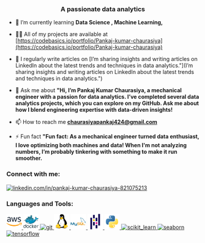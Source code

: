 <h3 align="center">A passionate data analytics</h3>

- 🌱 I’m currently learning **Data Science , Machine Learning,**

- 👨‍💻 All of my projects are available at [https://codebasics.io/portfolio/Pankaj-kumar-chaurasiya](https://codebasics.io/portfolio/Pankaj-kumar-chaurasiya)

- 📝 I regularly write articles on [I’m sharing insights and writing articles on LinkedIn about the latest trends and techniques in data analytics."](I’m sharing insights and writing articles on LinkedIn about the latest trends and techniques in data analytics.")

- 💬 Ask me about **"Hi, I’m Pankaj Kumar Chaurasiya, a mechanical engineer with a passion for data analytics. I’ve completed several data analytics projects, which you can explore on my GitHub. Ask me about how I blend engineering expertise with data-driven insights!**

- 📫 How to reach me **chaurasiyapankaj424@gmail.com**

- ⚡ Fun fact **"Fun fact: As a mechanical engineer turned data enthusiast, I love optimizing both machines and data! When I'm not analyzing numbers, I’m probably tinkering with something to make it run smoother.**

<h3 align="left">Connect with me:</h3>
<p align="left">
<a href="https://linkedin.com/in/linkedin.com/in/pankaj-kumar-chaurasiya-821075213" target="blank"><img align="center" src="https://raw.githubusercontent.com/rahuldkjain/github-profile-readme-generator/master/src/images/icons/Social/linked-in-alt.svg" alt="linkedin.com/in/pankaj-kumar-chaurasiya-821075213" height="30" width="40" /></a>
</p>

<h3 align="left">Languages and Tools:</h3>
<p align="left"> <a href="https://aws.amazon.com" target="_blank" rel="noreferrer"> <img src="https://raw.githubusercontent.com/devicons/devicon/master/icons/amazonwebservices/amazonwebservices-original-wordmark.svg" alt="aws" width="40" height="40"/> </a> <a href="https://www.docker.com/" target="_blank" rel="noreferrer"> <img src="https://raw.githubusercontent.com/devicons/devicon/master/icons/docker/docker-original-wordmark.svg" alt="docker" width="40" height="40"/> </a> <a href="https://git-scm.com/" target="_blank" rel="noreferrer"> <img src="https://www.vectorlogo.zone/logos/git-scm/git-scm-icon.svg" alt="git" width="40" height="40"/> </a> <a href="https://www.linux.org/" target="_blank" rel="noreferrer"> <img src="https://raw.githubusercontent.com/devicons/devicon/master/icons/linux/linux-original.svg" alt="linux" width="40" height="40"/> </a> <a href="https://www.mysql.com/" target="_blank" rel="noreferrer"> <img src="https://raw.githubusercontent.com/devicons/devicon/master/icons/mysql/mysql-original-wordmark.svg" alt="mysql" width="40" height="40"/> </a> <a href="https://pandas.pydata.org/" target="_blank" rel="noreferrer"> <img src="https://raw.githubusercontent.com/devicons/devicon/2ae2a900d2f041da66e950e4d48052658d850630/icons/pandas/pandas-original.svg" alt="pandas" width="40" height="40"/> </a> <a href="https://www.python.org" target="_blank" rel="noreferrer"> <img src="https://raw.githubusercontent.com/devicons/devicon/master/icons/python/python-original.svg" alt="python" width="40" height="40"/> </a> <a href="https://scikit-learn.org/" target="_blank" rel="noreferrer"> <img src="https://upload.wikimedia.org/wikipedia/commons/0/05/Scikit_learn_logo_small.svg" alt="scikit_learn" width="40" height="40"/> </a> <a href="https://seaborn.pydata.org/" target="_blank" rel="noreferrer"> <img src="https://seaborn.pydata.org/_images/logo-mark-lightbg.svg" alt="seaborn" width="40" height="40"/> </a> <a href="https://www.tensorflow.org" target="_blank" rel="noreferrer"> <img src="https://www.vectorlogo.zone/logos/tensorflow/tensorflow-icon.svg" alt="tensorflow" width="40" height="40"/> </a> </p>
